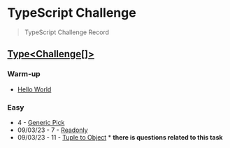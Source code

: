 # TypeScript Challenge
> TypeScript Challenge  Record


## [Type<Challenge[]>](https://github.com/type-challenges/type-challenges)

### Warm-up
- [Hello World](https://github.com/type-challenges/type-challenges/issues/24347)

### Easy
- 4 - [Generic Pick](https://github.com/type-challenges/type-challenges/issues/24437)
- 09/03/23 - 7 - [Readonly](https://github.com/type-challenges/type-challenges/issues/24720)
- 09/03/23 - 11 - [Tuple to Object](https://github.com/type-challenges/type-challenges/issues/24725) * **there is questions related to this task**
